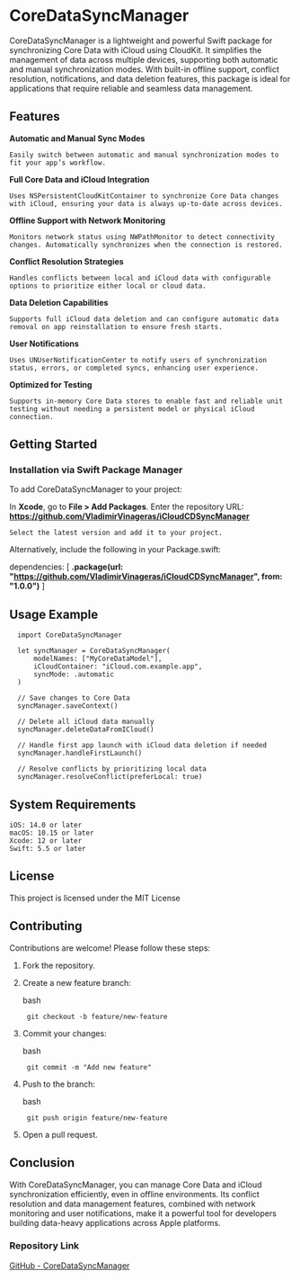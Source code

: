 # CoreDataSyncManager

CoreDataSyncManager is a lightweight and powerful Swift package for synchronizing Core Data with iCloud using CloudKit. It simplifies the management of data across multiple devices, supporting both automatic and manual synchronization modes. With built-in offline support, conflict resolution, notifications, and data deletion features, this package is ideal for applications that require reliable and seamless data management.

## Features
**Automatic and Manual Sync Modes** 

    Easily switch between automatic and manual synchronization modes to fit your app’s workflow.

**Full Core Data and iCloud Integration**

    Uses NSPersistentCloudKitContainer to synchronize Core Data changes with iCloud, ensuring your data is always up-to-date across devices.
    
**Offline Support with Network Monitoring**

    Monitors network status using NWPathMonitor to detect connectivity changes. Automatically synchronizes when the connection is restored.

 **Conflict Resolution Strategies**
 
    Handles conflicts between local and iCloud data with configurable options to prioritize either local or cloud data.

**Data Deletion Capabilities**

    Supports full iCloud data deletion and can configure automatic data removal on app reinstallation to ensure fresh starts.

**User Notifications**

    Uses UNUserNotificationCenter to notify users of synchronization status, errors, or completed syncs, enhancing user experience.

**Optimized for Testing**

    Supports in-memory Core Data stores to enable fast and reliable unit testing without needing a persistent model or physical iCloud connection.
    
## Getting Started
### Installation via Swift Package Manager

To add CoreDataSyncManager to your project:

  In **Xcode**, go to **File > Add Packages**.
    Enter the repository URL:
    **https://github.com/VladimirVinageras/iCloudCDSyncManager**
    
    Select the latest version and add it to your project.

Alternatively, include the following in your Package.swift:

dependencies: [
**.package(url: "https://github.com/VladimirVinageras/iCloudCDSyncManager", from: "1.0.0")**
]

## Usage Example

      import CoreDataSyncManager
      
      let syncManager = CoreDataSyncManager(
          modelNames: ["MyCoreDataModel"],
          iCloudContainer: "iCloud.com.example.app",
          syncMode: .automatic
      )
      
      // Save changes to Core Data
      syncManager.saveContext()
      
      // Delete all iCloud data manually
      syncManager.deleteDataFromICloud()
      
      // Handle first app launch with iCloud data deletion if needed
      syncManager.handleFirstLaunch()
      
      // Resolve conflicts by prioritizing local data
      syncManager.resolveConflict(preferLocal: true)

## System Requirements

    iOS: 14.0 or later
    macOS: 10.15 or later
    Xcode: 12 or later
    Swift: 5.5 or later

## License

This project is licensed under the MIT License

## Contributing

Contributions are welcome! Please follow these steps:

1. Fork the repository.
2. Create a new feature branch:

    bash

        git checkout -b feature/new-feature

3. Commit your changes:

    bash

        git commit -m "Add new feature"

4. Push to the branch:

    bash

        git push origin feature/new-feature

5. Open a pull request.

## Conclusion

With CoreDataSyncManager, you can manage Core Data and iCloud synchronization efficiently, even in offline environments. Its conflict resolution and data management features, combined with network monitoring and user notifications, make it a powerful tool for developers building data-heavy applications across Apple platforms.

### Repository Link

[GitHub - CoreDataSyncManager](https://github.com/VladimirVinageras/iCloudCDSyncManager)
